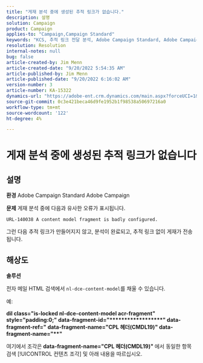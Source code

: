 ```yaml
---
title: "게재 분석 중에 생성된 추적 링크가 없습니다."
description: 설명
solution: Campaign
product: Campaign
applies-to: "Campaign,Campaign Standard"
keywords: "KCS, 추적 링크 전달 분석, Adobe Campaign Standard, Adobe Campaign, 오류, HTML, 조각"
resolution: Resolution
internal-notes: null
bug: false
article-created-by: Jim Menn
article-created-date: "9/20/2022 5:54:35 AM"
article-published-by: Jim Menn
article-published-date: "9/20/2022 6:16:02 AM"
version-number: 3
article-number: KA-15322
dynamics-url: "https://adobe-ent.crm.dynamics.com/main.aspx?forceUCI=1&pagetype=entityrecord&etn=knowledgearticle&id=61d287ae-a838-ed11-9db1-0022480866ad"
source-git-commit: 0c3e421beca46d9fe1952b1f98538a50697216a0
workflow-type: tm+mt
source-wordcount: '122'
ht-degree: 4%

---
```


# 게재 분석 중에 생성된 추적 링크가 없습니다

## 설명


<b>환경</b>
Adobe Campaign Standard Adobe Campaign

<b>문제</b>
게재 분석 중에 다음과 유사한 오류가 표시됩니다.


```
URL-140038 A content model fragment is badly configured.
```


그런 다음 추적 링크가 만들어지지 않고, 분석이 완료되고, 추적 링크 없이 게재가 전송됩니다.


## 해상도


<b>솔루션</b>

전자 메일 HTML 검색에서 `nl-dce-content-model`를 채울 수 있습니다.

예:

<b>dil class=&quot;is-locked nl-dce-content-model acr-fragment&quot; style=&quot;padding:0;&quot; data-fragment-id=&quot;\*\*\*\*\*\*\*\*\*\*\*\*\*\*\*\*\*\*&quot; data-fragment-ref=&quot; data-fragment-name=&quot;CPL 헤더(CMDL19)&quot; data-fragment-name=&quot;\*\*&quot;</b>

여기에서 조각은<b> data-fragment-name=&quot;CPL 헤더(CMDL19)&quot; </b>에서 동일한 항목 검색 [!UICONTROL 컨텐츠 조각] 및 아래 내용을 따르십시오.

